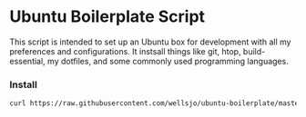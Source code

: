 # Ubuntu Boilerplate Script
This script is intended to set up an Ubuntu box for development with all my preferences and configurations.  It instsall things like git, htop, build-essential, my dotfiles, and some commonly used programming languages.

### Install
```bash
curl https://raw.githubusercontent.com/wellsjo/ubuntu-boilerplate/master/start | bash
```

